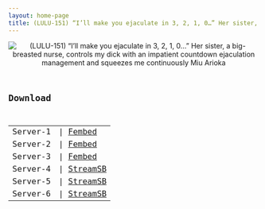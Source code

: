 ```yaml
---
layout: home-page
title: (LULU-151) “I’ll make you ejaculate in 3, 2, 1, 0…” Her sister, a big-breasted nurse, controls my dick with an impatient countdown ejaculation management and squeezes me continuously Miu Arioka
---
```

<center>
<img src="https://blogger.googleusercontent.com/img/b/R29vZ2xl/AVvXsEgxwI0LzbeOKTKMxiRm2PeP9swDWYhA6P4ki65e6_EFRZTMO2JiGyVPjGY7mED0RquN5cx_kBVs2HiuZuLyOTZ24bqAGl6gNztRuKLfYM3tKV2-9bQO8qqPAHfEJELahpr4MMXgCJCoNRY6-NIhy8lm7u9Nmj3v88joBPPIMW5mXnuZHw74AiRHAKCs/s1600/lulu151pl.jpg" alt="(LULU-151) “I’ll make you ejaculate in 3, 2, 1, 0…” Her sister, a big-breasted nurse, controls my dick with an impatient countdown ejaculation management and squeezes me continuously Miu Arioka">
</center>
<pre><code>
<h2>Download</h2>
<table><tbody>
<tr>
<td>Server-1</td>
<td>| <a href="https://fakyutube.com/f/5j47ktdlkryx27p" target="_blank">Fembed</a></td>
</tr>
<tr>
<td>Server-2</td>
<td>| <a href="https://watchjavnow.xyz/f/x8j2gt571x01yl5" target="_blank">Fembed</a></td>
</tr>
<tr>
<td>Server-3</td>
<td>| <a href="https://javhdfree.icu/f/rm3prhenyl6wgnm" target="_blank">Fembed</a></td>
</tr>
<tr>
<td>Server-4</td>
<td>| <a href="https://javside.com/d/yq1g2xsnvu52.html" target="_blank">StreamSB</a></td>
</tr>
<tr>
<td>Server-5</td>
<td>| <a href="https://sbfull.com/d/7txxwp5w7lyj.html" target="_blank">StreamSB</a></td>
</tr>
<tr>
<td>Server-6</td>
<td>| <a href="https://sbembed.com/d/j43ce50o43by.html" target="_blank">StreamSB</a></td>
</tr>
</tbody></table>
</code></pre>

